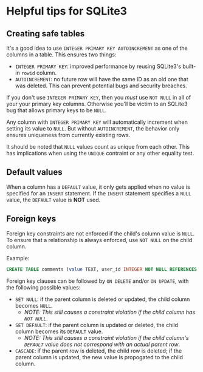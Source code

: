 # Helpful tips for SQLite3
## Creating safe tables
It's a good idea to use `INTEGER PRIMARY KEY AUTOINCREMENT` as one of the columns in a table. This ensures two things:
- `INTEGER PRIMARY KEY`: improved performance by reusing SQLite3's built-in `rowid` column.
- `AUTOINCREMENT`: no future row will have the same ID as an old one that was deleted. This can prevent potential bugs and security breaches.

If you don't use `INTEGER PRIMARY KEY`, then you *must* use `NOT NULL` in all of your your primary key columns. Otherwise you'll be victim to an SQLite3 bug that allows primary keys to be `NULL`.

Any column with `INTEGER PRIMARY KEY` will automatically increment when setting its value to `NULL`. But without `AUTOINCREMENT`, the behavior only ensures uniqueness from currently existing rows.

It should be noted that `NULL` values count as unique from each other. This has implications when using the `UNIQUE` contraint or any other equality test.

## Default values
When a column has a `DEFAULT` value, it only gets applied when no value is specified for an `INSERT` statement. If the `INSERT` statement specifies a `NULL` value, the `DEFAULT` value is **NOT** used.

## Foreign keys
Foreign key constraints are not enforced if the child's column value is `NULL`. To ensure that a relationship is always enforced, use `NOT NULL` on the child column.

Example:
```sql
CREATE TABLE comments (value TEXT, user_id INTEGER NOT NULL REFERENCES users);
```

Foreign key clauses can be followed by `ON DELETE` and/or `ON UPDATE`, with the following possible values:
- `SET NULL`: if the parent column is deleted or updated, the child column becomes `NULL`.
  - *NOTE: This still causes a constraint violation if the child column has `NOT NULL`*.
- `SET DEFAULT`: if the parent column is updated or deleted, the child column becomes its `DEFAULT` value.
  - *NOTE: This still causes a constraint violation if the child column's `DEFAULT` value does not correspond with an actual parent row*.
- `CASCADE`: if the parent row is deleted, the child row is deleted; if the parent column is updated, the new value is propogated to the child column.

